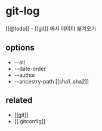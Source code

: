 # git-log

[[@todo]] - [[git]] 에서 데이터 옮겨오기

## options
- --all
- --date-order
- --author
- --ancestry-path [[sha1..sha2]]

## related
- [[git]]
- [[.gitconfig]]
